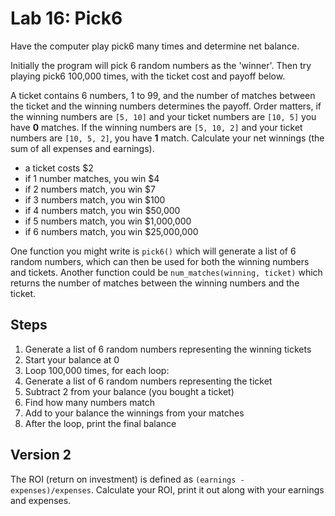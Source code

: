 # Lab 16: Pick6

Have the computer play pick6 many times and determine net balance.

Initially the program will pick 6 random numbers as the 'winner'. Then try playing pick6 100,000 times, with the ticket cost and payoff below.

A ticket contains 6 numbers, 1 to 99, and the number of matches between the ticket and the winning numbers determines the payoff. Order matters, if the winning numbers are `[5, 10]` and your ticket numbers are `[10, 5]` you have **0** matches. If the winning numbers are `[5, 10, 2]` and your ticket numbers are `[10, 5, 2]`, you have **1** match. Calculate your net winnings (the sum of all expenses and earnings).

- a ticket costs $2
- if 1 number matches, you win $4
- if 2 numbers match, you win $7
- if 3 numbers match, you win $100
- if 4 numbers match, you win $50,000
- if 5 numbers match, you win $1,000,000
- if 6 numbers match, you win $25,000,000

One function you might write is `pick6()` which will generate a list of 6 random numbers, which can then be used for both the winning numbers and tickets. Another function could be `num_matches(winning, ticket)` which returns the number of matches between the winning numbers and the ticket.

## Steps

1. Generate a list of 6 random numbers representing the winning tickets
2. Start your balance at 0
2. Loop 100,000 times, for each loop:
3. Generate a list of 6 random numbers representing the ticket
4. Subtract 2 from your balance (you bought a ticket)
5. Find how many numbers match
6. Add to your balance the winnings from your matches
7. After the loop, print the final balance

## Version 2

The ROI (return on investment) is defined as `(earnings - expenses)/expenses`. Calculate your ROI, print it out along with your earnings and expenses.
